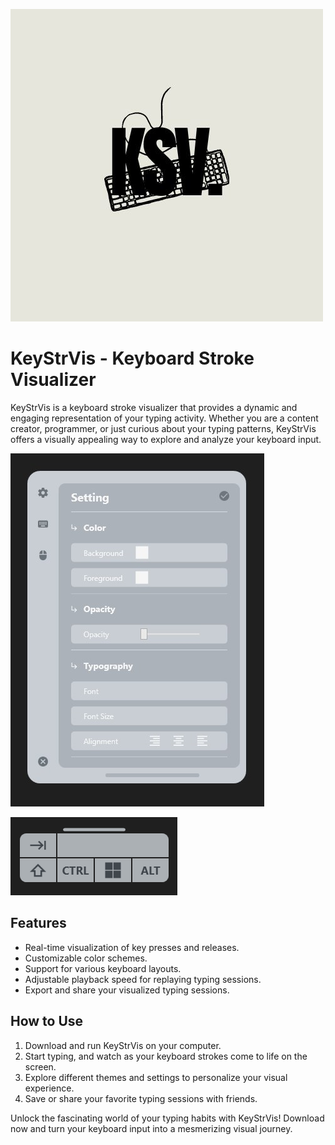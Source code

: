 ![Project Logo](https://github.com/ilbeylia/KeyStrVis/blob/master/Img/KeyStrVis.jpg)

# KeyStrVis - Keyboard Stroke Visualizer

KeyStrVis is a keyboard stroke visualizer that provides a dynamic and engaging representation of your typing activity. Whether you are a content creator, programmer, or just curious about your typing patterns, KeyStrVis offers a visually appealing way to explore and analyze your keyboard input.

![MainWindow](https://github.com/ilbeylia/KeyStrVis/blob/master/Img/MainWindowSetting.jpg)

![KeyStrokeVisualizer](https://github.com/ilbeylia/KeyStrVis/blob/master/Img/KeypadStrokeVisualizer.PNG)

## Features

- Real-time visualization of key presses and releases.
- Customizable color schemes.
- Support for various keyboard layouts.
- Adjustable playback speed for replaying typing sessions.
- Export and share your visualized typing sessions.

## How to Use

1. Download and run KeyStrVis on your computer.
2. Start typing, and watch as your keyboard strokes come to life on the screen.
3. Explore different themes and settings to personalize your visual experience.
4. Save or share your favorite typing sessions with friends.

Unlock the fascinating world of your typing habits with KeyStrVis! Download now and turn your keyboard input into a mesmerizing visual journey.
